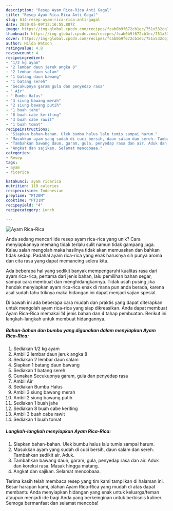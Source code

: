 ```yaml
---
description: "Resep Ayam Rica-Rica Anti Gagal"
title: "Resep Ayam Rica-Rica Anti Gagal"
slug: 614-resep-ayam-rica-rica-anti-gagal
date: 2020-05-09T12:16:55.807Z
image: https://img-global.cpcdn.com/recipes/fcab0b9f672cb1ec/751x532cq70/ayam-rica-rica-foto-resep-utama.jpg
thumbnail: https://img-global.cpcdn.com/recipes/fcab0b9f672cb1ec/751x532cq70/ayam-rica-rica-foto-resep-utama.jpg
cover: https://img-global.cpcdn.com/recipes/fcab0b9f672cb1ec/751x532cq70/ayam-rica-rica-foto-resep-utama.jpg
author: Hilda Watson
ratingvalue: 4.8
reviewcount: 4
recipeingredient:
- "1/2 kg ayam"
- "2 lembar daun jeruk angka 8"
- "2 lembar daun salam"
- "1 batang daun bawang"
- "1 batang sereh"
- "Secukupnya garam gula dan penyedap rasa"
- " Air"
- " Bumbu Halus"
- "3 siung bawang merah"
- "2 siung bawang putih"
- "1 buah jahe"
- "8 buah cabe keriting"
- "3 buah cabe rawit"
- "1 buah tomat"
recipeinstructions:
- "Siapkan bahan-bahan. Ulek bumbu halus lalu tumis sampai harum."
- "Masukkan ayam yang sudah di cuci bersih, daun salam dan sereh. Tambahkan sedikit air. Aduk."
- "Tambahkan bawang daun, garam, gula, penyedap rasa dan air. Aduk dan koreksi rasa. Masak hingga matang."
- "Angkat dan sajikan. Selamat mencobaaa."
categories:
- Resep
tags:
- ayam
- ricarica

katakunci: ayam ricarica 
nutrition: 110 calories
recipecuisine: Indonesian
preptime: "PT20M"
cooktime: "PT31M"
recipeyield: "4"
recipecategory: Lunch

---
```



![Ayam Rica-Rica](https://img-global.cpcdn.com/recipes/fcab0b9f672cb1ec/751x532cq70/ayam-rica-rica-foto-resep-utama.jpg)

Anda sedang mencari ide resep ayam rica-rica yang unik? Cara menyiapkannya memang tidak terlalu sulit namun tidak gampang juga. Kalau salah mengolah maka hasilnya tidak akan memuaskan dan bahkan tidak sedap. Padahal ayam rica-rica yang enak harusnya sih punya aroma dan cita rasa yang dapat memancing selera kita.

Ada beberapa hal yang sedikit banyak mempengaruhi kualitas rasa dari ayam rica-rica, pertama dari jenis bahan, lalu pemilihan bahan segar, sampai cara membuat dan menghidangkannya. Tidak usah pusing jika hendak menyiapkan ayam rica-rica enak di mana pun anda berada, karena asal sudah tahu triknya maka hidangan ini dapat menjadi sajian spesial.




Di bawah ini ada beberapa cara mudah dan praktis yang dapat diterapkan untuk mengolah ayam rica-rica yang siap dikreasikan. Anda dapat membuat Ayam Rica-Rica memakai 14 jenis bahan dan 4 tahap pembuatan. Berikut ini langkah-langkah untuk membuat hidangannya.

<!--inarticleads1-->

##### Bahan-bahan dan bumbu yang digunakan dalam menyiapkan Ayam Rica-Rica:

1. Sediakan 1/2 kg ayam
1. Ambil 2 lembar daun jeruk angka 8
1. Sediakan 2 lembar daun salam
1. Siapkan 1 batang daun bawang
1. Sediakan 1 batang sereh
1. Gunakan Secukupnya garam, gula dan penyedap rasa
1. Ambil  Air
1. Sediakan  Bumbu Halus
1. Ambil 3 siung bawang merah
1. Ambil 2 siung bawang putih
1. Sediakan 1 buah jahe
1. Sediakan 8 buah cabe keriting
1. Ambil 3 buah cabe rawit
1. Sediakan 1 buah tomat




<!--inarticleads2-->

##### Langkah-langkah menyiapkan Ayam Rica-Rica:

1. Siapkan bahan-bahan. Ulek bumbu halus lalu tumis sampai harum.
1. Masukkan ayam yang sudah di cuci bersih, daun salam dan sereh. Tambahkan sedikit air. Aduk.
1. Tambahkan bawang daun, garam, gula, penyedap rasa dan air. Aduk dan koreksi rasa. Masak hingga matang.
1. Angkat dan sajikan. Selamat mencobaaa.




Terima kasih telah membaca resep yang tim kami tampilkan di halaman ini. Besar harapan kami, olahan Ayam Rica-Rica yang mudah di atas dapat membantu Anda menyiapkan hidangan yang enak untuk keluarga/teman ataupun menjadi ide bagi Anda yang berkeinginan untuk berbisnis kuliner. Semoga bermanfaat dan selamat mencoba!
